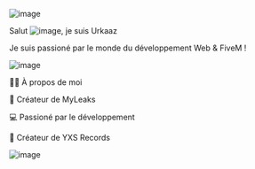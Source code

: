 ![image](https://user-images.githubusercontent.com/85438965/185787899-559a7e57-3e18-4763-8e22-4cf50aa04d6c.png)



Salut ![image](https://user-images.githubusercontent.com/85438965/185787928-3529910f-37a0-4e41-9cd0-f4dc2c4134fd.png), je suis Urkaaz


Je suis passioné par le monde du développement Web & FiveM ! 

![image](https://user-images.githubusercontent.com/85438965/185787984-861a4fbe-b20b-4aea-9bb5-52a0946c865d.png)


🙋‍♂️ À propos de moi

🚀 Créateur de MyLeaks

💻 Passioné par le développement

👯 Créateur de YXS Records 

![image](https://user-images.githubusercontent.com/85438965/185787988-7640c1c1-4ce7-417c-9dfa-38095efee707.png)

